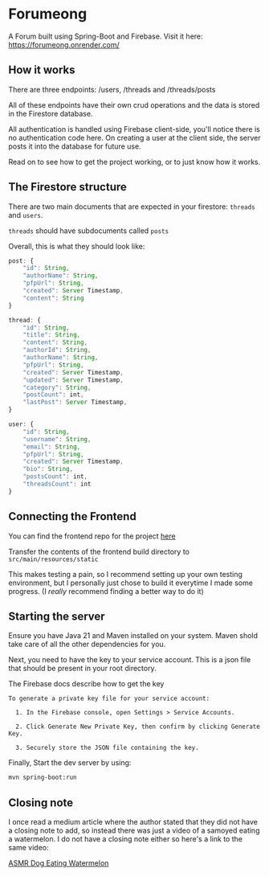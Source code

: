 # Forumeong
A Forum built using Spring-Boot and Firebase. Visit it here: https://forumeong.onrender.com/

## How it works

There are three endpoints: /users, /threads and /threads/posts

All of these endpoints have their own crud operations and the data is stored in the Firestore database.

All authentication is handled using Firebase client-side, you'll notice there is no authentication code here. On creating a user at the client side, the server posts it into the database for future use.


Read on to see how to get the project working, or to just know how it works.

## The Firestore structure
There are two main documents that are expected in your firestore: `threads` and `users`.

`threads` should have subdocuments called `posts` 

Overall, this is what they should look like:

```js
post: {
    "id": String,
    "authorName": String,
    "pfpUrl": String,
    "created": Server Timestamp,  
    "content": String
}

thread: {
    "id": String,
    "title": String,
    "content": String,
    "authorId": String,
    "authorName": String,
    "pfpUrl": String,
    "created": Server Timestamp,  
    "updated": Server Timestamp,  
    "category": String,
    "postCount": int,
    "lastPost": Server Timestamp,  
}

user: {
    "id": String,
    "username": String,
    "email": String,
    "pfpUrl": String,
    "created": Server Timestamp,  
    "bio": String,
    "postsCount": int,
    "threadsCount": int
}

```


## Connecting the Frontend

You can find the frontend repo for the project [here](https://github.com/Sunset-06/Forum-Frontend)

Transfer the contents of the frontend build directory to ```src/main/resources/static```

This makes testing a pain, so I recommend setting up your own testing environment, but I personally just chose to build it everytime I made some progress.
(I *really* recommend finding a better way to do it)


## Starting the server

Ensure you have Java 21 and Maven installed on your system. Maven shold take care of all the other dependencies for you.

Next, you need to have the key to your service account. This is a json file that should be present in your root directory.

The Firebase docs describe how to get the key

    To generate a private key file for your service account:

      1. In the Firebase console, open Settings > Service Accounts.

      2. Click Generate New Private Key, then confirm by clicking Generate Key.

      3. Securely store the JSON file containing the key.


Finally, Start the dev server by using:
```bash
mvn spring-boot:run
```

## Closing note
I once read a medium article where the author stated that they did not have a closing note to add, so instead there was just a video of a samoyed eating a watermelon. I do not have a closing note either so here's a link to the same video:

[ASMR Dog Eating Watermelon](https://www.youtube.com/watch?v=VRmksNNPua8)
